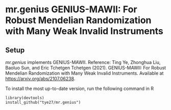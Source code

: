 # mr.genius GENIUS-MAWII: For Robust Mendelian Randomization with Many Weak Invalid Instruments

## Setup
*mr.genius* implements GENIUS-MAWII. Reference: Ting Ye, Zhonghua Liu, Baoluo Sun, and Eric Tchetgen Tchetgen (2021). GENIUS-MAWII: For Robust Mendelian Randomization with Many Weak Invalid Instruments. Available at https://arxiv.org/abs/2107.06238.


To install the most up-to-date version, run the following command in R

```
library(devtools)
install_github("tye27/mr.genius")
```

